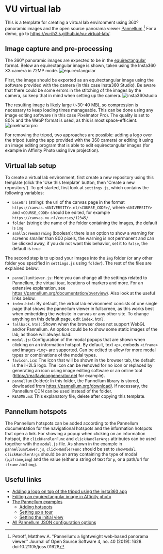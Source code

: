 # VU virtual lab
This is a template for creating a virtual lab environment using 360º panoramic images and the open source panorama viewer [Pannellum](https://pannellum.org).[^1] For a demo, go to https://vu-ih2ls.github.io/vu-virtual-lab/.

[^1]: Petroff, Matthew A. "Pannellum: a lightweight web-based panorama viewer." Journal of Open Source Software 4, no. 40 (2019): 1628. doi:10.21105/joss.01628

## Image capture and pre-processing
The 360º panoramic images are expected to be in the [equirectangular](https://en.wikipedia.org/wiki/Equirectangular_projection) format. Below an equirectangular image is shown, taken using the Insta360 X3 camera in 72MP mode.
![equirectangular](https://github.com/vu-ih2ls/vu-virtual-lab/assets/63956556/09f2f9f0-4798-4d18-9c0d-bda2e7575783)

First, the image should be exported as an equirectangular image using the software provided with the camera (in this case Insta360 Studio). Be aware that there could be some errors in the stitching of the images by the camera, so keep that in mind when setting up the camera.
![insta360studio](https://github.com/vu-ih2ls/vu-virtual-lab/assets/63956556/11c8df1c-d4de-4e8c-bd5b-0196c0b1196f)

The resulting image is likely large (~30-40 MB), so compression is necessary to keep loading times manageable. This can be done using any image editing software (in this case Pixelmator Pro). The quality is set to 80% and the WebP format is used, as this is most space-efficient.
![pixelmatorpro](https://github.com/vu-ih2ls/vu-virtual-lab/assets/63956556/d522ca15-afc3-46cf-adeb-1948cd0c485d)

For removing the tripod, two approaches are possible: adding a logo over the tripod (using the app provided with the 360 camera) or editing it using an image editing program that is able to edit equirectangular images (for example in Affinity Photo using live projection).

## Virtual lab setup
To create a virtual lab environment, first create a new repository using this template (click the 'Use this template' button, then 'Create a new repository'). To get started, first look at `settings.js`, which contains the following variables:
- `baseUrl` (string): the url of the canvas page in the format `https://canvas.<UNIVERSITY>.nl/<COURSE_CODE>/`, where `<UNIVERSITY>` and `<COURSE_CODE>` should be edited, for example `https://canvas.vu.nl/courses/12345/`
- `folder` (string): the name of the folder containing the images, the default is `img`
- `smallScreenWarning` (boolean): there is an option to show a warning for screens smaller than 800 pixels, the warning is not permanent and can be clicked away, if you do not want this behavior, set it to `false`, the default is `true`

The second step is to upload your images into the `img` folder (or any other folder you specified in `settings.js` using `folder`). The rest of the files are explained below:
- `pannellumViewer.js`: Here you can change all the settings related to Pannellum, the virtual tour, locations of markers and more. For an extensive explanation, see https://pannellum.org/documentation/overview/. Also look at the useful links below.
- `index.html`: By default, the virtual lab environment consists of one single page that shows the pannellum viewer in fullscreen, as this works best when embedding the website in canvas or any other site. To change anything on this default page, edit `index.html`.
- `fallback.html`: Shown when the browser does not support WebGL and/or Pannellum. An option could be to show some static images of the lab, as those will always load.
- `modal.js`: Configuration of the modal popups that are shown when clicking on an information hotspot. By default, text `<p>`, embeds `<iframe>` and images `<img>` are supported. Can be edited to allow for more modal types or combinations of the modal types.
- `favicon.ico`: The icon that will be shown in the browser tab, the default is the iH2LS logo. The icon can be removed for no icon or replaced by generating an icon using image editing software or an online tool (https://realfavicongenerator.net for example).
- `pannellum` (folder): In this folder, the Pannellum library is stored, dowloaded from https://pannellum.org/download/. If necessary, the Pannellum CDN can be used instead of the folder.
- `README.md`: This explanatory file, delete after copying this template.

## Pannellum hotspots
The Pannellum hotspots can be added according to the Pannellum documentation for the navigational hotspots and the information hotspots that open a link. For showing a popup when clicking on an information hotspot, the `clickHandlerFunc` and `clickHandlerArgs` attributes can be used together with the `modal.js` file. As shown in the example in `pannellumViewer.js`, `clickHandlerFunc` should be set to `showModal`. `clickHandlerArgs` should be an array containing the type of modal (`p`,`iframe`,`img`) and the value (either a string of text for `p`, or a path/url for `iframe` and `img`).

## Useful links
- [Adding a logo on top of the tripod using the insta360 app](https://www.insta360.com/support/supportcourse?post_id=9341)
- [Editing an equirectangular image in Affinity photo](https://affinity.help/photo/en-US.lproj/index.html?page=pages/LiveProjection/equirectangular.html&title=Equirectangular%20projection)
- [The Pannellum examples](https://pannellum.org/documentation/examples/simple-example/)
  - [Adding hotspots](https://pannellum.org/documentation/examples/hot-spots/)
  - [Setting up a tour](https://pannellum.org/documentation/examples/tour/)
  - [Setting the initial view](https://pannellum.org/documentation/examples/initial-view/)
- [All Pannellum JSON configuration options](https://pannellum.org/documentation/reference/#json-configuration-file-options)
